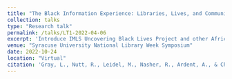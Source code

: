 ```yaml
---
title: "The Black Information Experience: Libraries, Lives, and Communities"
collection: talks
type: "Research talk"
permalink: /talks/LT1-2022-04-06
excerpt: 'Introduce IMLS Uncovering Black Lives Project and other African American genealogy projects.'
venue: "Syracuse University National Library Week Symposium"
date: 2022-10-24
location: "Virtual"
citation: 'Gray, L., Nutt, R., Leidel, M., Nasher, R., Ardent, A., & Choi, J. (April 4–6). The Black Information Experience: Libraries, Lives, and Communities. Syracuse University National Library Week Symposium, Virtual.'
---
```

